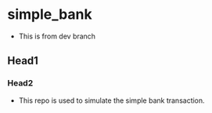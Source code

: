 # simple_bank

- This is from dev branch
## Head1

### Head2
- This repo is used to simulate the simple bank transaction.
